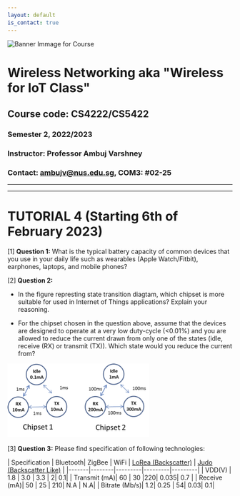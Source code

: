```yaml
---
layout: default
is_contact: true
---
```


![Banner Immage for Course](cs4222_banner.png)  

# Wireless Networking aka "Wireless for IoT Class"
## Course code: CS4222/CS5422  
### Semester 2, 2022/2023
### Instructor: Professor Ambuj Varshney
### Contact: [ambujv@nus.edu.sg](mailto:ambujv@nus.edu.sg), COM3: #02-25     

----
****

# TUTORIAL 4 (Starting 6th of February 2023)


[1] **Question 1:** What is the typical battery capacity of common devices that you use in your daily life such as wearables (Apple Watch/Fitbit), earphones, laptops, and mobile phones?

[2] **Question 2:**
* In the figure represting state transition diagtam, which chipset is more suitable for used in Internet of Things applications? Explain your reasoning.

* For the chipset chosen in the question above, assume that the devices are designed to operate at a very low duty-cycle (<0.01%) and you are allowed to reduce the current drawn from only one of the states (idle, receive (RX) or transmit (TX)). Which state would you reduce the current from?    

![Question2, Tutorial](tutorial4_question2.png)  

[3] **Question 3:**  Please find specification of following technologies:


| Specification | Bluetooth| ZigBee | WiFi | [LoRea (Backscatter)]() | [Judo (Backscatter Like)]() | 
|-------|--------|---------|---------|---------|
| VDD(V) | 1.8 | 3.0 | 3.3 | 2| 0.1|
| Transmit (mA)| 60 | 30 |220| 0.035| 0.7 |
| Receive (mA)| 50 | 25 | 210| N.A | N.A|
| Bitrate (Mb/s)| 1.2| 0.25 | 54| 0.03| 0.1|




























